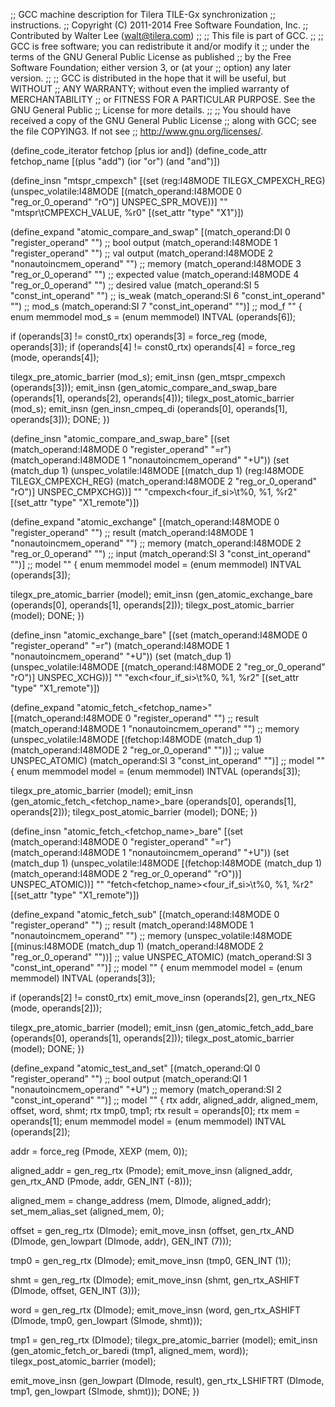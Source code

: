 ;; GCC machine description for Tilera TILE-Gx synchronization
;; instructions.
;; Copyright (C) 2011-2014 Free Software Foundation, Inc.
;; Contributed by Walter Lee (walt@tilera.com)
;;
;; This file is part of GCC.
;;
;; GCC is free software; you can redistribute it and/or modify it
;; under the terms of the GNU General Public License as published
;; by the Free Software Foundation; either version 3, or (at your
;; option) any later version.
;;
;; GCC is distributed in the hope that it will be useful, but WITHOUT
;; ANY WARRANTY; without even the implied warranty of MERCHANTABILITY
;; or FITNESS FOR A PARTICULAR PURPOSE.  See the GNU General Public
;; License for more details.
;;
;; You should have received a copy of the GNU General Public License
;; along with GCC; see the file COPYING3.  If not see
;; <http://www.gnu.org/licenses/>.

(define_code_iterator fetchop [plus ior and])
(define_code_attr fetchop_name [(plus "add") (ior "or") (and "and")])

(define_insn "mtspr_cmpexch<mode>"
  [(set (reg:I48MODE TILEGX_CMPEXCH_REG)
        (unspec_volatile:I48MODE
         [(match_operand:I48MODE 0 "reg_or_0_operand" "rO")]
         UNSPEC_SPR_MOVE))]
  ""
  "mtspr\tCMPEXCH_VALUE, %r0"
  [(set_attr "type" "X1")])


(define_expand "atomic_compare_and_swap<mode>"
  [(match_operand:DI 0 "register_operand" "")		;; bool output
   (match_operand:I48MODE 1 "register_operand" "")	;; val output
   (match_operand:I48MODE 2 "nonautoincmem_operand" "") ;; memory
   (match_operand:I48MODE 3 "reg_or_0_operand" "")	;; expected value
   (match_operand:I48MODE 4 "reg_or_0_operand" "")	;; desired value
   (match_operand:SI 5 "const_int_operand" "")		;; is_weak
   (match_operand:SI 6 "const_int_operand" "")		;; mod_s
   (match_operand:SI 7 "const_int_operand" "")]		;; mod_f
  ""
{
  enum memmodel mod_s = (enum memmodel) INTVAL (operands[6]);

  if (operands[3] != const0_rtx)
    operands[3] = force_reg (<MODE>mode, operands[3]);
  if (operands[4] != const0_rtx)
    operands[4] = force_reg (<MODE>mode, operands[4]);

  tilegx_pre_atomic_barrier (mod_s);
  emit_insn (gen_mtspr_cmpexch<mode> (operands[3]));
  emit_insn (gen_atomic_compare_and_swap_bare<mode> (operands[1], operands[2],
                                                   operands[4]));
  tilegx_post_atomic_barrier (mod_s);
  emit_insn (gen_insn_cmpeq_<mode>di (operands[0], operands[1], operands[3]));
  DONE;
})


(define_insn "atomic_compare_and_swap_bare<mode>"
  [(set (match_operand:I48MODE 0 "register_operand" "=r")
        (match_operand:I48MODE 1 "nonautoincmem_operand" "+U"))
   (set (match_dup 1)
        (unspec_volatile:I48MODE
         [(match_dup 1)
         (reg:I48MODE TILEGX_CMPEXCH_REG)
         (match_operand:I48MODE 2 "reg_or_0_operand" "rO")]
         UNSPEC_CMPXCHG))]
  ""
  "cmpexch<four_if_si>\t%0, %1, %r2"
  [(set_attr "type" "X1_remote")])


(define_expand "atomic_exchange<mode>"
  [(match_operand:I48MODE 0 "register_operand" "")      ;; result
   (match_operand:I48MODE 1 "nonautoincmem_operand" "") ;; memory
   (match_operand:I48MODE 2 "reg_or_0_operand" "")      ;; input
   (match_operand:SI 3 "const_int_operand" "")]         ;; model
  ""
{
  enum memmodel model = (enum memmodel) INTVAL (operands[3]);

  tilegx_pre_atomic_barrier (model);
  emit_insn (gen_atomic_exchange_bare<mode> (operands[0], operands[1],
                                             operands[2]));
  tilegx_post_atomic_barrier (model);
  DONE;
})


(define_insn "atomic_exchange_bare<mode>"
  [(set (match_operand:I48MODE 0 "register_operand" "=r")
	(match_operand:I48MODE 1 "nonautoincmem_operand" "+U"))
   (set (match_dup 1)
	(unspec_volatile:I48MODE
	 [(match_operand:I48MODE 2 "reg_or_0_operand" "rO")]
	 UNSPEC_XCHG))]
  ""
  "exch<four_if_si>\t%0, %1, %r2"
  [(set_attr "type" "X1_remote")])


(define_expand "atomic_fetch_<fetchop_name><mode>"
  [(match_operand:I48MODE 0 "register_operand" "")      ;; result
   (match_operand:I48MODE 1 "nonautoincmem_operand" "") ;; memory
   (unspec_volatile:I48MODE
    [(fetchop:I48MODE
      (match_dup 1)
      (match_operand:I48MODE 2 "reg_or_0_operand" ""))] ;; value
    UNSPEC_ATOMIC)
   (match_operand:SI 3 "const_int_operand" "")]         ;; model
  ""
{
  enum memmodel model = (enum memmodel) INTVAL (operands[3]);

  tilegx_pre_atomic_barrier (model);
  emit_insn (gen_atomic_fetch_<fetchop_name>_bare<mode> (operands[0],
                                                         operands[1],
                                                         operands[2]));
  tilegx_post_atomic_barrier (model);
  DONE;
})


(define_insn "atomic_fetch_<fetchop_name>_bare<mode>"
  [(set (match_operand:I48MODE 0 "register_operand" "=r")
	(match_operand:I48MODE 1 "nonautoincmem_operand" "+U"))
   (set (match_dup 1)
	(unspec_volatile:I48MODE
	 [(fetchop:I48MODE
	   (match_dup 1)
	   (match_operand:I48MODE 2 "reg_or_0_operand" "rO"))]
	   UNSPEC_ATOMIC))]
  ""
  "fetch<fetchop_name><four_if_si>\t%0, %1, %r2"
  [(set_attr "type" "X1_remote")])


(define_expand "atomic_fetch_sub<mode>"
  [(match_operand:I48MODE 0 "register_operand" "")      ;; result
   (match_operand:I48MODE 1 "nonautoincmem_operand" "") ;; memory
   (unspec_volatile:I48MODE
    [(minus:I48MODE
      (match_dup 1)
      (match_operand:I48MODE 2 "reg_or_0_operand" ""))] ;; value
    UNSPEC_ATOMIC)
   (match_operand:SI 3 "const_int_operand" "")]         ;; model
  ""
{
  enum memmodel model = (enum memmodel) INTVAL (operands[3]);

  if (operands[2] != const0_rtx)
    emit_move_insn (operands[2], gen_rtx_NEG (<MODE>mode, operands[2]));

  tilegx_pre_atomic_barrier (model);
  emit_insn (gen_atomic_fetch_add_bare<mode> (operands[0],
                                              operands[1],
                                              operands[2]));
  tilegx_post_atomic_barrier (model);
  DONE;
})


(define_expand "atomic_test_and_set"
  [(match_operand:QI 0 "register_operand" "")           ;; bool output
   (match_operand:QI 1 "nonautoincmem_operand" "+U")    ;; memory
   (match_operand:SI 2 "const_int_operand" "")]         ;; model
  ""
{
  rtx addr, aligned_addr, aligned_mem, offset, word, shmt;
  rtx tmp0, tmp1;
  rtx result = operands[0];
  rtx mem = operands[1];
  enum memmodel model = (enum memmodel) INTVAL (operands[2]);

  addr = force_reg (Pmode, XEXP (mem, 0));

  aligned_addr = gen_reg_rtx (Pmode);
  emit_move_insn (aligned_addr, gen_rtx_AND (Pmode, addr, GEN_INT (-8)));

  aligned_mem = change_address (mem, DImode, aligned_addr);
  set_mem_alias_set (aligned_mem, 0);

  offset = gen_reg_rtx (DImode);
  emit_move_insn (offset, gen_rtx_AND (DImode, gen_lowpart (DImode, addr),
                                       GEN_INT (7)));

  tmp0 = gen_reg_rtx (DImode);
  emit_move_insn (tmp0, GEN_INT (1));

  shmt = gen_reg_rtx (DImode);
  emit_move_insn (shmt, gen_rtx_ASHIFT (DImode, offset, GEN_INT (3)));

  word = gen_reg_rtx (DImode);
  emit_move_insn (word, gen_rtx_ASHIFT (DImode, tmp0,
                                        gen_lowpart (SImode, shmt)));

  tmp1 = gen_reg_rtx (DImode);
  tilegx_pre_atomic_barrier (model);
  emit_insn (gen_atomic_fetch_or_baredi (tmp1, aligned_mem, word));
  tilegx_post_atomic_barrier (model);

  emit_move_insn (gen_lowpart (DImode, result),
                  gen_rtx_LSHIFTRT (DImode, tmp1,
                                    gen_lowpart (SImode, shmt)));
  DONE;
})
